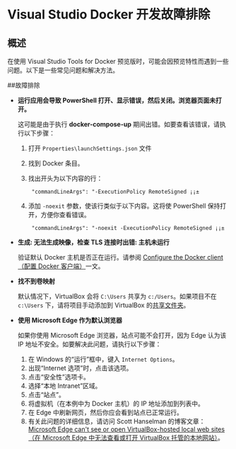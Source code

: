 <properties
   pageTitle="使用 Visual Studio 对 Windows 排查 Docker 客户端错误 | Azure"
   description="在 Windows 上通过使用 Visual Studio 排查在使用 Visual Studio 创建网站并将其部署到 Docker 时遇到的问题。"
   services="visual-studio-online"
   documentationCenter="na"
   authors="AllenClark"
   manager="douge"
   editor="" />
<tags
   ms.service="multiple"
   ms.date="05/13/2016"
   wacn.date="06/20/2016" />

# Visual Studio Docker 开发故障排除

## 概述
在使用 Visual Studio Tools for Docker 预览版时，可能会因预览特性而遇到一些问题。以下是一些常见问题和解决方法。

##故障排除 

- **运行应用会导致 PowerShell 打开、显示错误，然后关闭。浏览器页面未打开。**

	这可能是由于执行 **docker-compose-up** 期间出错。如要查看该错误，请执行以下步骤：

	1. 打开 `Properties\launchSettings.json` 文件
	
	1. 找到 Docker 条目。
	
	1. 找出开头为以下内容的行：

			"commandLineArgs": "-ExecutionPolicy RemoteSigned ¡­¡±
	
	1. 添加 `-noexit` 参数，使该行类似于以下内容。这将使 PowerShell 保持打开，方便你查看错误。

			"commandLineArgs": "-noexit -ExecutionPolicy RemoteSigned ¡­¡±

- **生成: 无法生成映像，检查 TLS 连接时出错: 主机未运行**

	验证默认 Docker 主机是否正在运行。请参阅 [Configure the Docker client（配置 Docker 客户端）](/documentation/articles/vs-azure-tools-docker-setup)一文。

- **找不到卷映射**

	默认情况下，VirtualBox 会将 `C:\Users` 共享为 `c:/Users`。如果项目不在 `c:\Users` 下，请将项目手动添加到 VirtualBox 的[共享文件夹](https://www.virtualbox.org/manual/ch04.html#sharedfolders)。

- **使用 Microsoft Edge 作为默认浏览器**

	如果你使用 Microsoft Edge 浏览器，站点可能不会打开，因为 Edge 认为该 IP 地址不安全。如要解决此问题，请执行以下步骤：
	1. 在 Windows 的“运行”框中，键入 `Internet Options`。
	2. 出现“Internet 选项”时，点击该选项。 
	2. 点击“安全性”选项卡。
	3. 选择“本地 Intranet”区域。
	4. 点击“站点”。 
	5. 将虚拟机（在本例中为 Docker 主机）的 IP 地址添加到列表中。 
	6. 在 Edge 中刷新网页，然后你应会看到站点已正常运行。 
	7. 有关此问题的详细信息，请访问 Scott Hanselman 的博客文章：[Microsoft Edge can't see or open VirtualBox-hosted local web sites（在 Microsoft Edge 中无法查看或打开 VirtualBox 托管的本地网站）](http://www.hanselman.com/blog/FixedMicrosoftEdgeCantSeeOrOpenVirtualBoxhostedLocalWebSites.aspx)。 

<!---HONumber=Mooncake_0620_2016-->